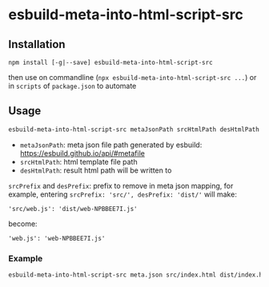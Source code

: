 # esbuild-meta-into-html-script-src

## Installation

```
npm install [-g|--save] esbuild-meta-into-html-script-src
```

then use on commandline (`npx esbuild-meta-into-html-script-src ...`) or in `scripts` of `package.json` to automate

## Usage

```sh
esbuild-meta-into-html-script-src metaJsonPath srcHtmlPath desHtmlPath [srcPrefix [desPrefix]]
```

* `metaJsonPath`: meta json file path generated by esbuild: https://esbuild.github.io/api/#metafile
* `srcHtmlPath`: html template file path
* `desHtmlPath`: result html path will be written to

`srcPrefix` and `desPrefix`: prefix to remove in meta json mapping, for example, entering `srcPrefix: 'src/', desPrefix: 'dist/'` will make:

```
'src/web.js': 'dist/web-NPBBEE7I.js'
```

become:

```
'web.js': 'web-NPBBEE7I.js'
```

### Example

```sh
esbuild-meta-into-html-script-src meta.json src/index.html dist/index.html src/ dist/
```
